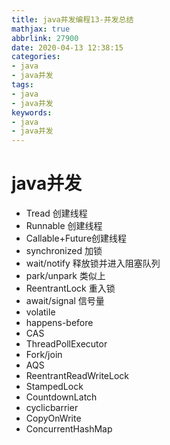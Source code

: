 ```yaml
---
title: java并发编程13-并发总结
mathjax: true
abbrlink: 27900
date: 2020-04-13 12:38:15
categories:
- java
- java并发
tags:
- java
- java并发
keywords:
- java
- java并发
---
```


# java并发
- Tread 创建线程
- Runnable 创建线程
- Callable+Future创建线程
- synchronized 加锁
- wait/notify 释放锁并进入阻塞队列
- park/unpark 类似上
- ReentrantLock 重入锁
- await/signal 信号量
- volatile
- happens-before
- CAS
- ThreadPollExecutor
- Fork/join
- AQS
- ReentrantReadWriteLock
- StampedLock
- CountdownLatch
- cyclicbarrier
- CopyOnWrite
- ConcurrentHashMap
